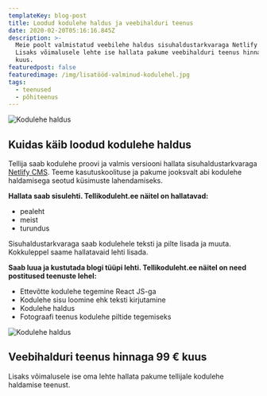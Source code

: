 ```yaml
---
templateKey: blog-post
title: Loodud kodulehe haldus ja veebihalduri teenus
date: 2020-02-20T05:16:16.845Z
description: >-
  Meie poolt valmistatud veebilehe haldus sisuhaldustarkvaraga Netlify CMS.
  Lisaks võimalusele lehte ise hallata pakume veebihalduri teenus hinnaga 99 €
  kuus. 
featuredpost: false
featuredimage: /img/lisatööd-valminud-kodulehel.jpg
tags:
  - teenused
  - põhiteenus
---
```

![Kodulehe haldus](/img/kodulehe-haldus.jpg "Kodulehe haldus")

## Kuidas käib loodud kodulehe haldus

Tellija saab kodulehe proovi ja valmis versiooni hallata sisuhaldustarkvaraga [Netlify CMS](https://www.netlifycms.org/). Teeme kasutuskoolituse ja pakume jooksvalt abi kodulehe haldamisega seotud küsimuste lahendamiseks. 

**Hallata saab sisulehti. Tellikoduleht.ee näitel on hallatavad:**

* pealeht
* meist
* turundus

Sisuhaldustarkvaraga saab kodulehele teksti ja pilte lisada ja muuta. Kokkuleppel saame hallatavaid lehti lisada.

**Saab luua ja kustutada blogi tüüpi lehti. Tellikoduleht.ee näitel on need postitused teenuste lehel:**

* Ettevõtte kodulehe tegemine React JS-ga
* Kodulehe sisu loomine ehk teksti kirjutamine
* Kodulehe haldus
* Fotograafi teenus kodulehe piltide tegemiseks

 

![Kodulehe haldus](/img/kodulehe-haldus.png "Kodulehe haldus")

## Veebihalduri teenus hinnaga 99 € kuus

Lisaks võimalusele ise oma lehte hallata pakume tellijale kodulehe haldamise teenust.
